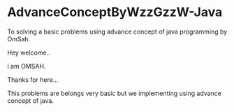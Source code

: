 # AdvanceConceptByWzzGzzW-Java
To solving a basic problems using advance concept of java programming by OmSah.

Hey welcome..

i am OMSAH.

Thanks for here...

This problems are belongs very basic but we implementing using advance concept of java.
